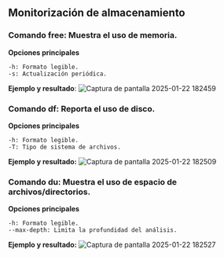 ## Monitorización de almacenamiento

### Comando free: Muestra el uso de memoria.

**Opciones principales**
```
-h: Formato legible.
-s: Actualización periódica.
```

**Ejemplo y resultado**:
![Captura de pantalla 2025-01-22 182459](https://github.com/user-attachments/assets/32cf6df3-b26d-4de0-bbd5-cb195d17a11d)

### Comando df: Reporta el uso de disco.

**Opciones principales**
```
-h: Formato legible.
-T: Tipo de sistema de archivos.
```

**Ejemplo y resultado:**
![Captura de pantalla 2025-01-22 182509](https://github.com/user-attachments/assets/04b3bc0d-fd5c-4d2c-993f-81dd61d53493)

### Comando du: Muestra el uso de espacio de archivos/directorios.

**Opciones principales**
```
-h: Formato legible.
--max-depth: Limita la profundidad del análisis.
```

**Ejemplo y resultado:**
![Captura de pantalla 2025-01-22 182527](https://github.com/user-attachments/assets/bddf8c59-6579-4d47-9526-758db5ce6d51)
